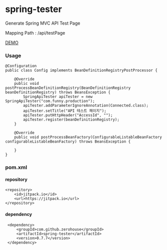 # spring-tester

    
    


Generate Spring MVC API Test Page

Mapping Path : /api/testPage

[DEMO](https://rawgit.com/zerohouse/spring-tester/master/test.html)
    
### Usage
    
    @Configuration
    public class Config implements BeanDefinitionRegistryPostProcessor {
    
        @Override
        public void postProcessBeanDefinitionRegistry(BeanDefinitionRegistry beanDefinitionRegistry) throws BeansException {
            SpringApiTester apiTester = new SpringApiTester("com.funny.production");
            apiTester.addParameterIgnoreAnnotation(Connected.class);
            apiTester.setTitle("API 테스트 페이지");
            apiTester.putHttpHeader("AccessId", "");
            apiTester.register(beanDefinitionRegistry);
        }
    
        @Override
        public void postProcessBeanFactory(ConfigurableListableBeanFactory configurableListableBeanFactory) throws BeansException {
    
        }
    }
    
    
### pom.xml
#### repository
    <repository>
        <id>jitpack.io</id>
        <url>https://jitpack.io</url>
    </repository>
    
#### dependency    
     <dependency>
         <groupId>com.github.zerohouse</groupId>
         <artifactId>spring-tester</artifactId>
         <version>0.7.7</version>
     </dependency>
    
   
